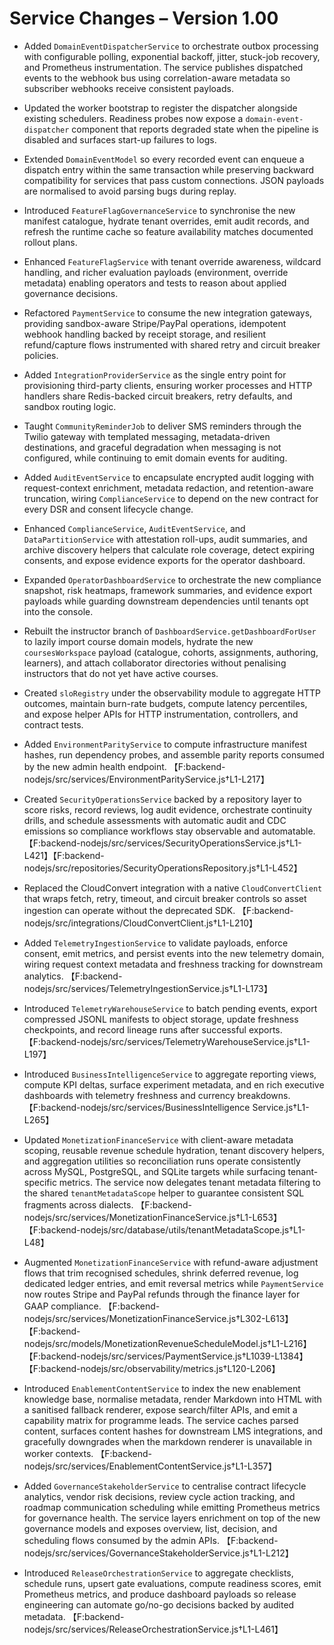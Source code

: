 # Service Changes – Version 1.00

- Added `DomainEventDispatcherService` to orchestrate outbox processing with configurable polling, exponential backoff, jitter, stuck-job recovery, and Prometheus instrumentation. The service publishes dispatched events to the webhook bus using correlation-aware metadata so subscriber webhooks receive consistent payloads.
- Updated the worker bootstrap to register the dispatcher alongside existing schedulers. Readiness probes now expose a `domain-event-dispatcher` component that reports degraded state when the pipeline is disabled and surfaces start-up failures to logs.
- Extended `DomainEventModel` so every recorded event can enqueue a dispatch entry within the same transaction while preserving backward compatibility for services that pass custom connections. JSON payloads are normalised to avoid parsing bugs during replay.
- Introduced `FeatureFlagGovernanceService` to synchronise the new manifest catalogue, hydrate tenant overrides, emit audit records, and refresh the runtime cache so feature availability matches documented rollout plans.
- Enhanced `FeatureFlagService` with tenant override awareness, wildcard handling, and richer evaluation payloads (environment, override metadata) enabling operators and tests to reason about applied governance decisions.
- Refactored `PaymentService` to consume the new integration gateways, providing sandbox-aware Stripe/PayPal operations, idempotent webhook handling backed by receipt storage, and resilient refund/capture flows instrumented with shared retry and circuit breaker policies.
- Added `IntegrationProviderService` as the single entry point for provisioning third-party clients, ensuring worker processes and HTTP handlers share Redis-backed circuit breakers, retry defaults, and sandbox routing logic.
- Taught `CommunityReminderJob` to deliver SMS reminders through the Twilio gateway with templated messaging, metadata-driven destinations, and graceful degradation when messaging is not configured, while continuing to emit domain events for auditing.
- Added `AuditEventService` to encapsulate encrypted audit logging with request-context enrichment, metadata redaction, and retention-aware truncation, wiring `ComplianceService` to depend on the new contract for every DSR and consent lifecycle change.
- Enhanced `ComplianceService`, `AuditEventService`, and `DataPartitionService` with attestation roll-ups, audit summaries, and archive discovery helpers that calculate role coverage, detect expiring consents, and expose evidence exports for the operator dashboard.
- Expanded `OperatorDashboardService` to orchestrate the new compliance snapshot, risk heatmaps, framework summaries, and evidence export payloads while guarding downstream dependencies until tenants opt into the console.
- Rebuilt the instructor branch of `DashboardService.getDashboardForUser` to lazily import course domain models, hydrate the new
  `coursesWorkspace` payload (catalogue, cohorts, assignments, authoring, learners), and attach collaborator directories without
  penalising instructors that do not yet have active courses.
- Created `sloRegistry` under the observability module to aggregate HTTP outcomes, maintain burn-rate budgets, compute latency percentiles, and expose helper APIs for HTTP instrumentation, controllers, and contract tests.
- Added `EnvironmentParityService` to compute infrastructure manifest hashes, run dependency probes, and assemble parity reports consumed by the new admin health endpoint. 【F:backend-nodejs/src/services/EnvironmentParityService.js†L1-L217】
- Created `SecurityOperationsService` backed by a repository layer to score risks, record reviews, log audit evidence, orchestrate continuity drills, and schedule assessments with automatic audit and CDC emissions so compliance workflows stay observable and automatable. 【F:backend-nodejs/src/services/SecurityOperationsService.js†L1-L421】【F:backend-nodejs/src/repositories/SecurityOperationsRepository.js†L1-L452】
- Replaced the CloudConvert integration with a native `CloudConvertClient` that wraps fetch, retry, timeout, and circuit breaker controls so asset ingestion can operate without the deprecated SDK. 【F:backend-nodejs/src/integrations/CloudConvertClient.js†L1-L210】
- Added `TelemetryIngestionService` to validate payloads, enforce consent, emit metrics, and persist events into the new telemetry domain, wiring request context metadata and freshness tracking for downstream analytics. 【F:backend-nodejs/src/services/TelemetryIngestionService.js†L1-L173】
- Introduced `TelemetryWarehouseService` to batch pending events, export compressed JSONL manifests to object storage, update freshness checkpoints, and record lineage runs after successful exports. 【F:backend-nodejs/src/services/TelemetryWarehouseService.js†L1-L197】
- Introduced `BusinessIntelligenceService` to aggregate reporting views, compute KPI deltas, surface experiment metadata, and en
rich executive dashboards with telemetry freshness and currency breakdowns. 【F:backend-nodejs/src/services/BusinessIntelligence
Service.js†L1-L265】

- Updated `MonetizationFinanceService` with client-aware metadata scoping, reusable revenue schedule hydration, tenant discovery helpers, and aggregation utilities so reconciliation runs operate consistently across MySQL, PostgreSQL, and SQLite targets while surfacing tenant-specific metrics. The service now delegates tenant metadata filtering to the shared `tenantMetadataScope` helper to guarantee consistent SQL fragments across dialects. 【F:backend-nodejs/src/services/MonetizationFinanceService.js†L1-L653】【F:backend-nodejs/src/database/utils/tenantMetadataScope.js†L1-L48】
- Augmented `MonetizationFinanceService` with refund-aware adjustment flows that trim recognised schedules, shrink deferred revenue, log dedicated ledger entries, and emit reversal metrics while `PaymentService` now routes Stripe and PayPal refunds through the finance layer for GAAP compliance. 【F:backend-nodejs/src/services/MonetizationFinanceService.js†L302-L613】【F:backend-nodejs/src/models/MonetizationRevenueScheduleModel.js†L1-L216】【F:backend-nodejs/src/services/PaymentService.js†L1039-L1384】【F:backend-nodejs/src/observability/metrics.js†L120-L206】
- Introduced `EnablementContentService` to index the new enablement knowledge base, normalise metadata, render Markdown into HTML with a sanitised fallback renderer, expose search/filter APIs, and emit a capability matrix for programme leads. The service caches parsed content, surfaces content hashes for downstream LMS integrations, and gracefully downgrades when the markdown renderer is unavailable in worker contexts. 【F:backend-nodejs/src/services/EnablementContentService.js†L1-L357】
- Added `GovernanceStakeholderService` to centralise contract lifecycle analytics, vendor risk decisions, review cycle action tracking, and roadmap communication scheduling while emitting Prometheus metrics for governance health. The service layers enrichment on top of the new governance models and exposes overview, list, decision, and scheduling flows consumed by the admin APIs. 【F:backend-nodejs/src/services/GovernanceStakeholderService.js†L1-L212】
- Introduced `ReleaseOrchestrationService` to aggregate checklists, schedule runs, upsert gate evaluations, compute readiness scores, emit Prometheus metrics, and produce dashboard payloads so release engineering can automate go/no-go decisions backed by audited metadata. 【F:backend-nodejs/src/services/ReleaseOrchestrationService.js†L1-L461】
